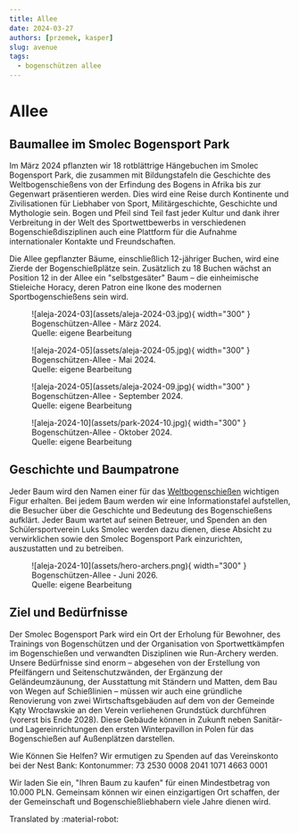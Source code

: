 ```yaml
---
title: Allee
date: 2024-03-27
authors: [przemek, kasper]
slug: avenue
tags:
  - bogenschützen allee
---
```


# Allee

## Baumallee im Smolec Bogensport Park
Im März 2024 pflanzten wir 18 rotblättrige Hängebuchen im Smolec Bogensport Park, die zusammen mit Bildungstafeln die Geschichte des Weltbogenschießens von der Erfindung des Bogens in Afrika bis zur Gegenwart präsentieren werden. Dies wird eine Reise durch Kontinente und Zivilisationen für Liebhaber von Sport, Militärgeschichte, Geschichte und Mythologie sein. Bogen und Pfeil sind Teil fast jeder Kultur und dank ihrer Verbreitung in der Welt des Sportwettbewerbs in verschiedenen Bogenschießdisziplinen auch eine Plattform für die Aufnahme internationaler Kontakte und Freundschaften.

Die Allee gepflanzter Bäume, einschließlich 12-jähriger Buchen, wird eine Zierde der Bogenschießplätze sein. Zusätzlich zu 18 Buchen wächst an Position 12 in der Allee ein "selbstgesäter" Baum – die einheimische Stieleiche Horacy, deren Patron eine Ikone des modernen Sportbogenschießens sein wird.

<figure markdown="span">
  ![aleja-2024-03](assets/aleja-2024-03.jpg){ width="300" }
  <figcaption>Bogenschützen-Allee - März 2024.<br>
     Quelle: eigene Bearbeitung</figcaption>
</figure>

<figure markdown="span">
  ![aleja-2024-05](assets/aleja-2024-05.jpg){ width="300" }
  <figcaption>Bogenschützen-Allee - Mai 2024.<br>
     Quelle: eigene Bearbeitung</figcaption>
</figure>

<figure markdown="span">
  ![aleja-2024-05](assets/aleja-2024-09.jpg){ width="300" }
  <figcaption>Bogenschützen-Allee - September 2024.<br>
     Quelle: eigene Bearbeitung</figcaption>
</figure>

<figure markdown="span">
  ![aleja-2024-10](assets/park-2024-10.jpg){ width="300" }
  <figcaption>Bogenschützen-Allee - Oktober 2024.<br>
     Quelle: eigene Bearbeitung</figcaption>
</figure>

## Geschichte und Baumpatrone
Jeder Baum wird den Namen einer für das [Weltbogenschießen](archers.md) wichtigen Figur erhalten. Bei jedem Baum werden wir eine Informationstafel aufstellen, die Besucher über die Geschichte und Bedeutung des Bogenschießens aufklärt. Jeder Baum wartet auf seinen Betreuer, und Spenden an den Schülersportverein Luks Smolec werden dazu dienen, diese Absicht zu verwirklichen sowie den Smolec Bogensport Park einzurichten, auszustatten und zu betreiben.

<figure markdown="span">
  ![aleja-2024-10](assets/hero-archers.png){ width="300" }
  <figcaption>Bogenschützen-Allee - Juni 2026.<br>
     Quelle: eigene Bearbeitung</figcaption>
</figure>

## Ziel und Bedürfnisse
Der Smolec Bogensport Park wird ein Ort der Erholung für Bewohner, des Trainings von Bogenschützen und der Organisation von Sportwettkämpfen im Bogenschießen und verwandten Disziplinen wie Run-Archery werden. Unsere Bedürfnisse sind enorm – abgesehen von der Erstellung von Pfeilfängern und Seitenschutzwänden, der Ergänzung der Geländeumzäunung, der Ausstattung mit Ständern und Matten, dem Bau von Wegen auf Schießlinien – müssen wir auch eine gründliche Renovierung von zwei Wirtschaftsgebäuden auf dem von der Gemeinde Kąty Wrocławskie an den Verein verliehenen Grundstück durchführen (vorerst bis Ende 2028). Diese Gebäude können in Zukunft neben Sanitär- und Lagereinrichtungen den ersten Winterpavillon in Polen für das Bogenschießen auf Außenplätzen darstellen.

Wie Können Sie Helfen?
Wir ermutigen zu Spenden auf das Vereinskonto bei der Nest Bank:
Kontonummer: 73 2530 0008 2041 1071 4663 0001

Wir laden Sie ein, "Ihren Baum zu kaufen" für einen Mindestbetrag von 10.000 PLN. Gemeinsam können wir einen einzigartigen Ort schaffen, der der Gemeinschaft und Bogenschießliebhabern viele Jahre dienen wird.

Translated by :material-robot:
